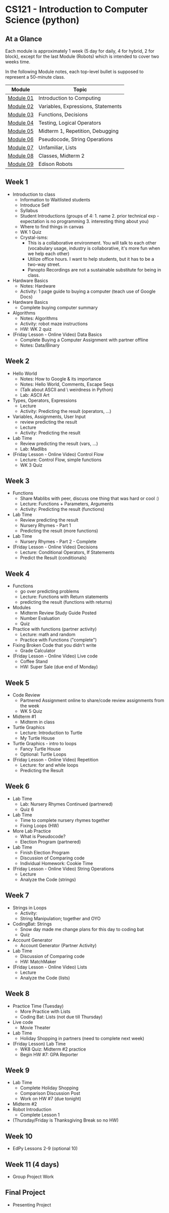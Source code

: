 # CS121 - Introduction to Computer Science (python)

## At a Glance

Each module is approximately 1 week (5 day for daily, 4 for hybrid, 2 for block), except for the last Module (Robots) which is intended to cover two weeks time.

In the following Module notes, each top-level bullet is supposed to represent a 50-minute class.

| Module                | Topic
|---------------------|-----------------------------------------
| [Module 01](#Week-1)  | Introduction to Computing
| [Module 02](#Week-2)  | Variables, Expressions, Statements
| [Module 03](#Week-3)  | Functions, Decisions
| [Module 04](#Week-4)  | Testing, Logical Operators
| [Module 05](#Week-5)  | Midterm 1, Repetition, Debugging
| [Module 06](#Week-6)  | Pseudocode, String Operations
| [Module 07](#Week-7)  | Unfamiliar, Lists
| [Module 08](#Week-8)  | Classes, Midterm 2
| [Module 09](#Week-9)  | Edison Robots

## Week 1

+ Introduction to class
  - Information to Waitlisted students
  - Introduce Self
  - Syllabus
  - Student Introductions (groups of 4: 1. name 2. prior technical exp - expectation is no programming 3. interesting thing about you)
  - Where to find things in canvas
  - WK 1 Quiz
  - Crystal-isms:
    - This is a collaborative environment. You will talk to each other (vocabulary usage, industry is collaborative, it's more fun when we help each other)
    - Utilize office hours. I want to help students, but it has to be a two-way street.
    - Panopto Recordings are not a sustainable substitute for being in class.
+ Hardware Basics
  - Notes: Hardware
  - Activity: 1 page guide to buying a computer (teach use of Google Docs)
+ Hardware Basics
  - Complete buying computer summary
+ Algorithms
  - Notes: Algorithms
  - Activity: robot maze instructions
  - HW: WK 2 quiz
+ (Friday Lesson - Online Video) Data Basics
  - Complete Buying a Computer Assignment with partner offline
  - Notes: Data/Binary

## Week 2
+ Hello World
  - Notes: How to Google & its importance
  - Notes: Hello World, Comments, Escape Seqs
  - (Talk about ASCII and \\ weirdness in Python)
  - Lab: ASCII Art
+ Types, Operators, Expressions
  - Lecture
  - Activity: Predicting the result (operators, ...)
+ Variables, Assignments, User Input
  - review predicting the result
  - Lecture
  - Activity: Predicting the result
+ Lab Time
  - Review predicting the result (vars, ...)
  - Lab: Madlibs
+ (Friday Lesson - Online Video) Control Flow
  - Lecture: Control Flow, simple functions
  - WK 3 Quiz

## Week 3
+ Functions
  - Share Mablibs with peer, discuss one thing that was hard or cool :)
  - Lecture: Functions + Parameters, Arguments
  - Activity: Predicting the result (functions)
+ Lab Time
  - Review predicting the result
  - Nursery Rhymes - Part 1
  - Predicting the result (more functions)
+ Lab Time
  - Nursery Rhymes - Part 2 - Complete
+ (Friday Lesson - Online Video) Decisions
  - Lecture: Conditional Operators, If Statements
  - Predict the Result (conditionals)

## Week 4
+ Functions
  - go over predicting problems
  - Lecture: Functions with Return statements
  - predicting the result (functions with returns)
+ Modules
  - Midterm Review Study Guide Posted
  - Number Evaluation
  - Quiz
+ Practice with functions (partner activity)
  - Lecture: math and random
  - Practice with Functions ("complete")
+ Fixing Broken Code that you didn't write
  - Grade Calculator
+ (Friday Lesson - Online Video) Live code
  - Coffee Stand
  - HW: Super Sale (due end of Monday)

## Week 5
+ Code Review
  - Partnered Assignment online to share/code review assignments from the week
  - WK 5 Quiz
+ Midterm \#1
  - Midterm in class
+ Turtle Graphics
  - Lecture: Introduction to Turtle
  - My Turtle House
+ Turtle Graphics - intro to loops
  - Fancy Turtle House
  - Optional: Turtle Loops
+ (Friday Lesson - Online Video) Repetition
  - Lecture: for and while loops
  - Predicting the Result

## Week 6
+ Lab Time
  - Lab: Nursery Rhymes Continued (partnered)
  - Quiz 6
+ Lab Time
  - Time to complete nursery rhymes together
  - Fixing Loops (HW)
+ More Lab Practice
  - What is Pseudocode?
  - Election Program (partnered)
+ Lab Time
  - Finish Election Program
  - Discussion of Comparing code
  - Individual Homework: Cookie Time
+ (Friday Lesson - Online Video) String Operations
  - Lecture
  - Analyze the Code (strings)

## Week 7
+ Strings in Loops
  - Activity:
  - String Manipulation; together and OYO
+ CodingBat: Strings
  - Snow day made me change plans for this day to coding bat
  - Quiz
+ Account Generator
  - Account Generator (Partner Activity)
+ Lab Time
  - Discussion of Comparing code
  - HW: MatchMaker
+ (Friday Lesson - Online Video) Lists
  - Lecture
  - Analyze the Code (lists)

## Week 8
+ Practice Time (Tuesday)
  - More Practice with Lists
  - Coding Bat: Lists (not due till Thursday)
+ Live code
  - Movie Theater
+ Lab Time
  - Holiday Shopping in partners (need to complete next week)
+ (Friday Lesson) Lab Time
  - WK8 Quiz: Midterm \#2 practice
  - Begin HW #7: GPA Reporter

## Week 9
+ Lab Time
  - Complete Holiday Shopping
  - Comparison Discussion Post
  - Work on HW \#7 (due tonight)
+ Midterm \#2
+ Robot Introduction
  - Complete Lesson 1
+ (Thursday/Friday is Thanksgiving Break so no HW)

## Week 10
+ EdPy Lessons 2-9 (optional 10)

## Week 11 (4 days)
+ Group Project Work

## Final Project
+ Presenting Project
